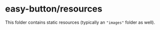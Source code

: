 # easy-button/resources

This folder contains static resources (typically an `"images"` folder as well).
